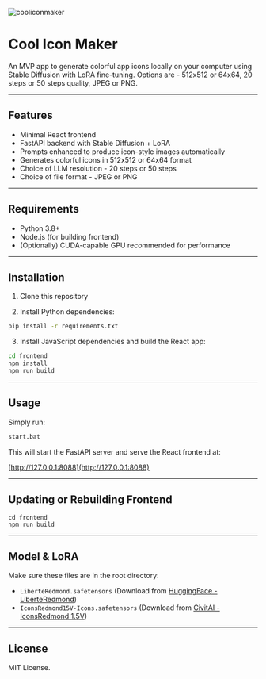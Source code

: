 
![cooliconmaker](https://github.com/user-attachments/assets/030e7180-30f7-4098-bab0-607f9c193dc6)

# Cool Icon Maker

An MVP app to generate colorful app icons locally on your computer using Stable Diffusion with LoRA fine-tuning. Options are - 512x512 or 64x64, 20 steps or 50 steps quality, JPEG or PNG.

---

## Features
- Minimal React frontend
- FastAPI backend with Stable Diffusion + LoRA
- Prompts enhanced to produce icon-style images automatically
- Generates colorful icons in 512x512 or 64x64 format
- Choice of LLM resolution - 20 steps or 50 steps
- Choice of file format - JPEG or PNG
---

## Requirements
- Python 3.8+
- Node.js (for building frontend)
- (Optionally) CUDA-capable GPU recommended for performance

---

## Installation

1. Clone this repository

2. Install Python dependencies:

```bash
pip install -r requirements.txt
```

3. Install JavaScript dependencies and build the React app:

```bash
cd frontend
npm install
npm run build
```

---

## Usage

Simply run:

```bash
start.bat
```

This will start the FastAPI server and serve the React frontend at:

[http://127.0.0.1:8088](http://127.0.0.1:8088)

---

## Updating or Rebuilding Frontend

```
cd frontend
npm run build
```

---

## Model & LoRA

Make sure these files are in the root directory:

- `LiberteRedmond.safetensors` (Download from [HuggingFace - LiberteRedmond](https://huggingface.co/artificialguybr/Liberte/tree/main))
- `IconsRedmond15V-Icons.safetensors` (Download from [CivitAI - IconsRedmond 1.5V](https://civitai.com/models/206191/iconsredmond-15v-app-icons-lora-for-sd-liberteredmond-sd-15))

---

## License

MIT License.
